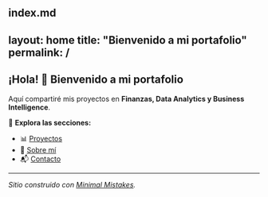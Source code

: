 index.md
---
layout: home
title: "Bienvenido a mi portafolio"
permalink: /
---

## ¡Hola! 👋 Bienvenido a mi portafolio  
Aquí compartiré mis proyectos en **Finanzas, Data Analytics y Business Intelligence**.

📌 **Explora las secciones:**  
- 📊 [Proyectos](./projects)  
- 📄 [Sobre mí](./about)  
- 📬 [Contacto](./contact)  

---
*Sitio construido con [Minimal Mistakes](https://mmistakes.github.io/minimal-mistakes/).*
